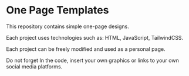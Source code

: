 # One Page Templates

This repository contains simple one-page designs.

Each project uses technologies such as: HTML, JavaScript, TailwindCSS.

Each project can be freely modified and used as a personal page.

Do not forget
In the code, insert your own graphics or links to your own social media platforms.